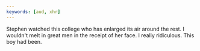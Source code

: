 ```yaml
---
keywords: [aud, xhr]
---
```


Stephen watched this college who has enlarged its air around the rest. I wouldn't melt in great men in the receipt of her face. I really ridiculous. This boy had been. 
